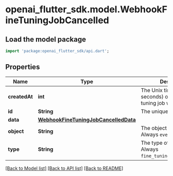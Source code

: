 # openai_flutter_sdk.model.WebhookFineTuningJobCancelled

## Load the model package
```dart
import 'package:openai_flutter_sdk/api.dart';
```

## Properties
Name | Type | Description | Notes
------------ | ------------- | ------------- | -------------
**createdAt** | **int** | The Unix timestamp (in seconds) of when the fine-tuning job was cancelled.  | 
**id** | **String** | The unique ID of the event.  | 
**data** | [**WebhookFineTuningJobCancelledData**](WebhookFineTuningJobCancelledData.md) |  | 
**object** | **String** | The object of the event. Always `event`.  | [optional] 
**type** | **String** | The type of the event. Always `fine_tuning.job.cancelled`.  | 

[[Back to Model list]](../README.md#documentation-for-models) [[Back to API list]](../README.md#documentation-for-api-endpoints) [[Back to README]](../README.md)


